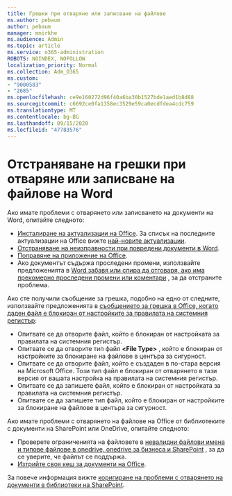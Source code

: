 ```yaml
---
title: Грешки при отваряне или записване на файлове
ms.author: pebaum
author: pebaum
manager: mnirkhe
ms.audience: Admin
ms.topic: article
ms.service: o365-administration
ROBOTS: NOINDEX, NOFOLLOW
localization_priority: Normal
ms.collection: Adm_O365
ms.custom:
- "9000583"
- "2685"
ms.openlocfilehash: ce9e160272d96f40a6ba30b1527bde1aed1b8d88
ms.sourcegitcommit: c6692ce0fa1358ec3529e59ca0ecdfdea4cdc759
ms.translationtype: MT
ms.contentlocale: bg-BG
ms.lasthandoff: 09/15/2020
ms.locfileid: "47783576"
---
```

# <a name="resolve-errors-opening-or-saving-word-files"></a>Отстраняване на грешки при отваряне или записване на файлове на Word

Ако имате проблеми с отварянето или записването на документи на Word, опитайте следното:

- [Инсталиране на актуализации на Office](https://support.office.com/article/2ab296f3-7f03-43a2-8e50-46de917611c5). За списък на последните актуализации на Office вижте [най-новите актуализации](https://docs.microsoft.com/officeupdates/office-updates-msi).
- [Отстраняване на неизправности при повредени документи в Word](https://docs.microsoft.com/office/troubleshoot/word/damaged-documents-in-word).
- [Поправяне на приложение на Office](https://support.office.com/Article/Repair-an-Office-application-7821d4b6-7c1d-4205-aa0e-a6b40c5bb88b).
- Ако документът съдържа проследени промени, използвайте предложенията в [Word забавя или спира да отговаря, ако има прекомерно проследени промени или коментари](https://docs.microsoft.com/office/troubleshoot/word/word-stops-responding) , за да отстраните проблема.

Ако сте получили съобщение за грешка, подобно на едно от следните, използвайте предложенията в [съобщението за грешка в Office, когато даден файл е блокиран от настройките за правилата на системния регистър](https://docs.microsoft.com/office/troubleshoot/settings/file-blocked-in-office):

- Опитвате се да отворите файл, който е блокиран от настройката за правилата на системния регистър.
- Опитвате се да отворите тип файл **\<File Type\>** , който е блокиран от настройките за блокиране на файлове в центъра за сигурност.
- Опитвате се да отворите файл, който е създаден в по-стара версия на Microsoft Office. Този тип файл е блокиран от отварянето в тази версия от вашата настройка на правилата на системния регистър.
- Опитвате се да запишете файл, който е блокиран от настройката за правилата на системния регистър.
- Опитвате се да запишете тип файл, който е блокиран от настройките за блокиране на файлове в центъра за сигурност.

Ако имате проблеми с отварянето на файлове на Office от библиотеките с документи на SharePoint или OneDrive, опитайте следното:

- Проверете ограниченията на файловете в [невалидни файлови имена и типове файлове в onedrive, onedrive за бизнеса и SharePoint](https://support.office.com/article/64883a5d-228e-48f5-b3d2-eb39e07630fa) , за да се уверите, че файлът се поддържа. 
- [Изтрийте своя кеш за документи на Office](https://support.office.com/article/b1d3765e-d71b-4bb8-99ca-acd22c42995d
). 

За повече информация вижте [коригиране на проблеми с отварянето на документи в библиотеки на SharePoint](https://support.office.com/article/31329fa1-4ad0-47fc-95d8-bb0c5b12a536).